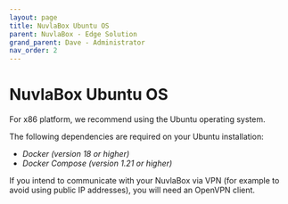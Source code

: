 ```yaml
---
layout: page
title: NuvlaBox Ubuntu OS
parent: NuvlaBox - Edge Solution
grand_parent: Dave - Administrator
nav_order: 2
---
```


NuvlaBox Ubuntu OS
========

For x86 platform, we recommend using the Ubuntu operating system.

The following dependencies are required on your Ubuntu installation:

 * *Docker (version 18 or higher)*
 * *Docker Compose (version 1.21 or higher)*
 
If you intend to communicate with your NuvlaBox via VPN (for example to avoid using public IP addresses), you will need an OpenVPN client.

